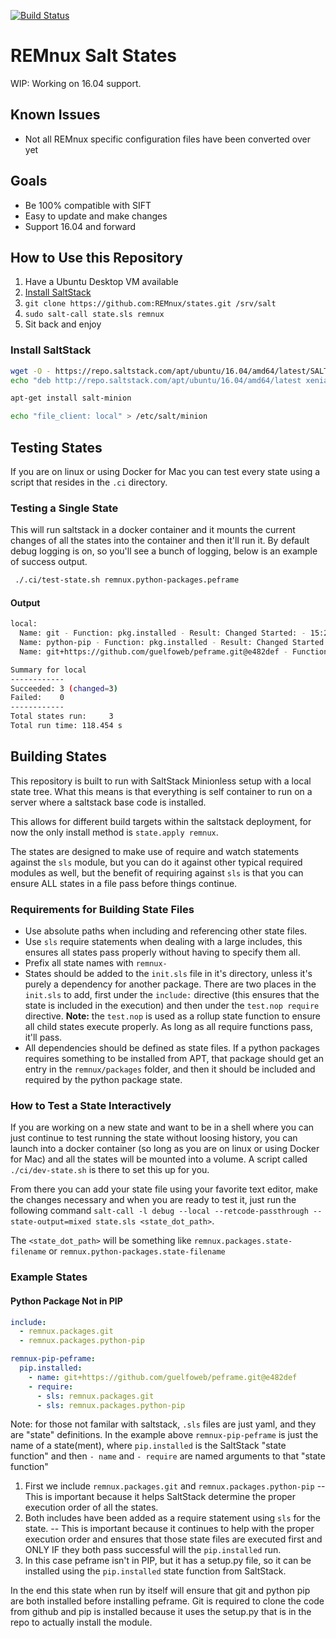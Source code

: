 [![Build Status](https://travis-ci.org/REMnux/salt-states.svg?branch=master)](https://travis-ci.org/REMnux/salt-states)

# REMnux Salt States

WIP: Working on 16.04 support.

## Known Issues

* Not all REMnux specific configuration files have been converted over yet

## Goals

* Be 100% compatible with SIFT
* Easy to update and make changes
* Support 16.04 and forward

## How to Use this Repository

1. Have a Ubuntu Desktop VM available
2. [Install SaltStack](#install-saltstack)
3. `git clone https://github.com:REMnux/states.git /srv/salt`
4. `sudo salt-call state.sls remnux`
5. Sit back and enjoy

### Install SaltStack

```bash
wget -O - https://repo.saltstack.com/apt/ubuntu/16.04/amd64/latest/SALTSTACK-GPG-KEY.pub | sudo apt-key add -
echo "deb http://repo.saltstack.com/apt/ubuntu/16.04/amd64/latest xenial main" | tee /etc/apt/sources.list.d/saltstack.list

apt-get install salt-minion

echo "file_client: local" > /etc/salt/minion
```

## Testing States

If you are on linux or using Docker for Mac you can test every state using a script that resides in the `.ci` directory.

### Testing a Single State

This will run saltstack in a docker container and it mounts the current changes of all the states into the container and then it'll run it. By default debug logging is on, so you'll see a bunch of logging, below is an example of success output.

```bash
 ./.ci/test-state.sh remnux.python-packages.peframe
```

#### Output
```bash
local:
  Name: git - Function: pkg.installed - Result: Changed Started: - 15:26:51.920089 Duration: 28083.27 ms
  Name: python-pip - Function: pkg.installed - Result: Changed Started: - 15:27:20.010772 Duration: 76374.46 ms
  Name: git+https://github.com/guelfoweb/peframe.git@e482def - Function: pip.installed - Result: Changed Started: - 15:28:36.626031 Duration: 13996.589 ms

Summary for local
------------
Succeeded: 3 (changed=3)
Failed:    0
------------
Total states run:     3
Total run time: 118.454 s
```


## Building States
This repository is built to run with SaltStack Minionless setup with a local state tree. What this means is that everything is self container to run on a server where a saltstack base code is installed. 

This allows for different build targets within the saltstack deployment, for now the only install method is `state.apply remnux`.

The states are designed to make use of require and watch statements against the `sls` module, but you can do it against other typical required modules as well, but the benefit of requiring against `sls` is that you can ensure ALL states in a file pass before things continue.

### Requirements for Building State Files
* Use absolute paths when including and referencing other state files.
* Use `sls` require statements when dealing with a large includes, this ensures all states pass properly without having to specify them all.
* Prefix all state names with `remnux-`
* States should be added to the `init.sls` file in it's directory, unless it's purely a dependency for another package. There are two places in the `init.sls` to add, first under the `include:` directive (this ensures that the state is included in the execution) and then under the `test.nop require` directive. **Note:** the `test.nop` is used as a rollup state function to ensure all child states execute properly. As long as all require functions pass, it'll pass.
* All dependencies should be defined as state files. If a python packages requires something to be installed from APT, that package should get an entry in the `remnux/packages` folder, and then it should be included and required by the python package state. 

### How to Test a State Interactively
If you are working on a new state and want to be in a shell where you can just continue to test running the state without loosing history, you can launch into a docker container (so long as you are on linux or using Docker for Mac) and all the states will be mounted into a volume. A script called `./ci/dev-state.sh` is there to set this up for you.

From there you can add your state file using your favorite text editor, make the changes necessary and when you are ready to test it, just run the following command `salt-call -l debug --local --retcode-passthrough --state-output=mixed state.sls <state_dot_path>`.

The `<state_dot_path>` will be something like `remnux.packages.state-filename` or `remnux.python-packages.state-filename`

### Example States

#### Python Package Not in PIP

```yaml
include:
  - remnux.packages.git
  - remnux.packages.python-pip

remnux-pip-peframe:
  pip.installed:
    - name: git+https://github.com/guelfoweb/peframe.git@e482def
    - require:
      - sls: remnux.packages.git
      - sls: remnux.packages.python-pip
```

Note: for those not familar with saltstack, `.sls` files are just yaml, and they are "state" definitions. In the example above `remnux-pip-peframe` is just the name of a state(ment), where `pip.installed` is the SaltStack "state function" and then `- name` and `- require` are named arguments to that "state function"


1. First we include `remnux.packages.git` and `remnux.packages.python-pip` -- This is important because it helps SaltStack determine the proper execution order of all the states.
2. Both includes have been added as a require statement using `sls` for the state. -- This is important because it continues to help with the proper execution order and ensures that those state files are executed first and ONLY IF they both pass successful will the `pip.installed` run.
3. In this case peframe isn't in PIP, but it has a setup.py file, so it can be installed using the `pip.installed` state function from SaltStack.

In the end this state when run by itself will ensure that git and python pip are both installed before installing peframe. Git is required to clone the code from github and pip is installed because it uses the setup.py that is in the repo to actually install the module.
